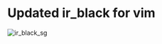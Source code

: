 # Updated ir_black for vim
![ir_black_sg](https://cloud.githubusercontent.com/assets/321787/3620509/8b94af90-0e01-11e4-96b5-9a4709be9213.png)
